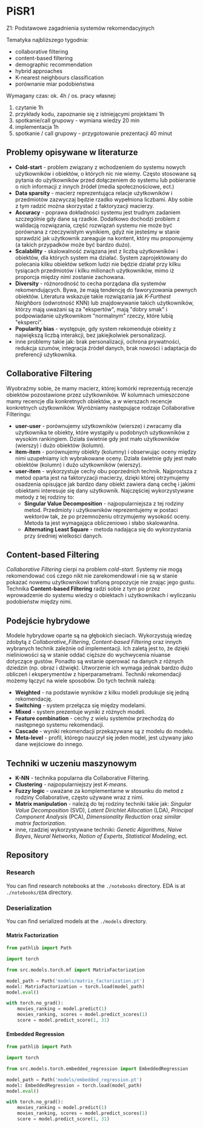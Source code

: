 # PiSR1

Z1: Podstawowe zagadnienia systemów rekomendacyjnych

Tematyka najbliższego tygodnia:

- collaborative filtering
- content-based filtering
- demographic recommendation
- hybrid approaches
- K-nearest neighbours classification
- porównanie miar podobieństwa

Wymagany czas: ok. 4h / os. pracy własnej:

1. czytanie 1h
2. przykłady kodu, zapoznanie się z
istniejącymi projektami 1h
3. spotkanie/call grupowy - wymiana wiedzy
20 min
4. implementacja 1h
5. spotkanie / call grupowy - przygotowanie
prezentacji 40 minut

## Problemy opisywane w literaturze

- **Cold-start** - problem związany z wchodzeniem do systemu nowych użytkowników i obiektów, o których nic nie wiemy. Często stosowane są pytania do użytkowników przed dołączeniem do systemu lub pobieranie o nich informacji z innych źródeł (media społecznościowe, ect.)
- **Data sparsity** - macierz reprezentująca relacje użytkowników i przedmiotów zazwyczaj będzie rzadko wypełniona liczbami. Aby sobie z tym radzić można skorzystać z faktoryzacji macierzy.
- **Accuracy** - poprawa dokładności systemu jest trudnym zadaniem szczególnie gdy dane są rzadkie. Dodatkowo dochodzi problem z walidacją rozwiązania, część rozwiązań systemu nie może być porównana z rzeczywistym wynikiem, gdyż nie jesteśmy w stanie sprawdzić jak użytkownik zareaguje na kontent, który mu proponujemy (a takich przypadków może być bardzo dużo).
- **Scalability** - skalowalność związana jest z liczbą użytkowników i obiektów, dla których system ma działać. System zaprojektowany do polecania kilku obiektów setkom ludzi nie będzie działał przy kilku tysiącach przedmiotów i kilku milionach użytkowników, mimo iż proporcja między nimi zostanie zachowana. 
- **Diversity** - różnorodność to cecha porządana dla systemów rekomendujących. Bywa, że mają tendencję do faworyzowania pewnych obiektów. Literatura wskazuje takie rozwiązania jak _K-Furthest Neighbors_ (odwrotność KNN) lub znajdowywanie takich użytkowników, którzy mają uważani są za "ekspertów", mają "dobry smak" i podpowiadanie użytkownikom "normalnym" rzeczy, które lubią "eksperci".
- **Popularity bias** - występuje, gdy system rekomenduje obiekty z największą liczbą interakcji, bez jakiejkolwiek personalizacji.
- inne problemy takie jak: brak personalizacji, ochrona prywatności, redukcja szumów, integracja źródeł danych, brak nowości i adaptacja do preferencji użytkownika.

## Collaborative Filtering

Wyobraźmy sobie, że mamy macierz, której komórki reprezentują recenzje obiektów pozostawione przez użytkowników. W kolumnach umieszczone mamy recencje dla konkretnych obiektów, a w wierszach recencje konkretnych użytkowników. Wyróżniamy następujące rodzaje Collaborative Filteringu:

- **user-user** - porównujemy użytkowników (wiersze) i zwracamy dla użytkownika te obiekty, które wystąpiły u podobnych użytkowników z wysokim rankingiem. Działa świetnie gdy jest mało użytkowników (wierszy) i dużo obiektów (kolumn).
- **item-item** - porównujemy obiekty (kolumny) i obserwując oceny między nimi uzupełniamy ich wybrakowane oceny. Działa świetnie gdy jest mało obiektów (kolumn) i dużo użytkowników (wierszy). 
- **user-item** - wykorzystuje cechy obu poprzednich technik. Najprostsza z metod oparta jest na faktoryzacji macierzy, dzięki której otrzymujemy osadzenia opisujące jak bardzo dany obiekt zawiera daną cechę i jakimi obiektami interesuje się dany użytkownik. Najczęściej wykorzystywane metody z tej rodziny to:
  - **Singular Value Decomposition** - najpopularniejsza z tej rodziny metod. Przedmioty i użytkowników reprezentujemy w postaci wektorów tak, że po przemnożeniu otrzymujemy wysokość oceny. Metoda ta jest wymagająca obliczeniowo i słabo skalowanlna.
  - **Alternating Least Square** - metoda nadająca się do wykorzystania przy średniej wielkości danych.

## Content-based Filtering

_Collaborative Filtering_ cierpi na problem _cold-start_. Systemy nie mogą rekomendować coś czego nikt nie zarekomendował i nie są w stanie pokazać nowemu użytkownikowi trafioną propozycje nie znając jego gustu. Technika **Content-based Filtering** radzi sobie z tym po przez wprowadzenie do systemu wiedzy o obiektach i użytkownikach i wyliczaniu podobieństw między nimi. 

## Podejście hybrydowe

Modele hybrydowe oparte są na głębokich sieciach. Wykorzystują wiedzę zdobytą z _Collaborative_Filtering_, _Content-based Filtering_ oraz innych wybranych technik zależnie od implementacji. Ich zaletą jest to, że dzięki nieliniowości są w stanie oddać cięższe do wychwycenia niuanse dotyczące gustów. Ponadto są wstanie operować na danych z różnych dziedzin (np. obraz i dźwięk). Utworzenie ich wymaga jednak bardzo dużo obliczeń i eksperymentów z hiperparametrami. Techniki rekomendacji możemy łączyć na wiele sposobów. Do tych technik należą:

- **Weighted** - na podstawie wyników z kilku modeli produkuje się jedną rekomendację.
- **Switching** - system przełącza się między modelami.
- **Mixed** - system prezentuje wyniki z różnych modeli.
- **Feature combination** - cechy z wielu systemów przechodzą do następnego systemu rekomendacji.
- **Cascade** - wyniki rekomendacji przekazywane są z modelu do modelu.
- **Meta-level** - profil, którego nauczył się jeden model, jest używany jako dane wejściowe do innego.

## Techniki w uczeniu maszynowym

- **K-NN** - technika popularna dla Collaborative Filtering.
- **Clustering** - najpopularniejszy jest _K-means_.
- **Fuzzy logic** - uważane za komplementarne w stosunku do metod z rodziny Collaborative, często używane wraz z nimi.
- **Matrix manipulation** - należą do tej rodziny techniki takie jak: _Singular Value Decomposition_ (SVD), _Latent Dirichlet Allocation_ (LDA), _Principal Component Analysis_ (PCA), _Dimensionality Reduction_ oraz _similar matrix factorization_.
- inne, rzadziej wykorzystywane techniki: _Genetic Algorithms_, _Naive Bayes_, _Neural Networks_, _Notion of Experts_, _Statistical Modeling_, ect.

## Repository

### Research

You can find research notebooks at the `./notebooks` directory.
EDA is at `./notebooks/EDA` directory.

### Deserialization

You can find serialized models at the `./models` directory.

#### Matrix Factorization

```py
from pathlib import Path

import torch

from src.models.torch.mf import MatrixFactorization

model_path = Path('models/matrix_factorization.pt')
model: MatrixFactorization = torch.load(model_path)
model.eval()

with torch.no_grad():
    movies_ranking = model.predict(1)
    movies_ranking, scores = model.predict_scores(1)
    score = model.predict_score(1, 31)
```

#### Embedded Regression

```py
from pathlib import Path

import torch

from src.models.torch.embedded_regression import EmbeddedRegression

model_path = Path('models/embedded_regression.pt')
model: EmbeddedRegression = torch.load(model_path)
model.eval()

with torch.no_grad():
    movies_ranking = model.predict(1)
    movies_ranking, scores = model.predict_scores(1)
    score = model.predict_score(1, 31)
```

